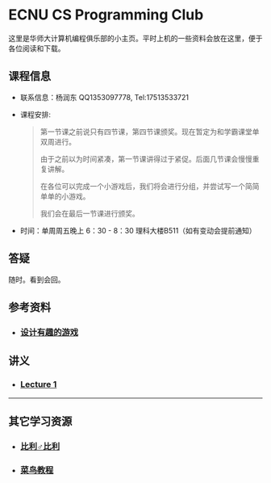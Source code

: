 ECNU CS Programming Club
======
这里是华师大计算机编程俱乐部的小主页。平时上机的一些资料会放在这里，便于各位阅读和下载。



<h2>课程信息</h2>

* 联系信息：杨润东 QQ1353097778, Tel:17513533721

* 课程安排:

  > 第一节课之前说只有四节课，第四节课颁奖。现在暂定为和学霸课堂单双周进行。
  >
  > 由于之前以为时间紧凑，第一节课讲得过于紧促。后面几节课会慢慢重复讲解。
  >
  > 在各位可以完成一个小游戏后，我们将会进行分组，并尝试写一个简简单单的小游戏。
  >
  > 我们会在最后一节课进行颁奖。

* 时间：单周周五晚上 6：30 - 8：30 理科大楼B511（如有变动会提前通知）



## 答疑

随时。看到会回。



## 参考资料

* <h3><a target="_blank" href="./Clubbbbbb/References/设计有趣的游戏-pdf.pdf">设计有趣的游戏</a></h3>



<h2>讲义</h2>

* <h3><a href="https://www.ecpc.top/Lecture1.html">Lecture 1</a></h3>



-----



## 其它学习资源

* <h3><a target="_blank" href="https://www.bilibili.com">比利♂比利</a></h3>
* <h3><a target="_blank" href="https://www.runoob.com">菜鸟教程</a></h3>

